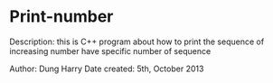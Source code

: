 Print-number
============

Description: this is C++ program about how to print the sequence of increasing number have specific number of sequence

Author: Dung Harry
Date created: 5th, October 2013
